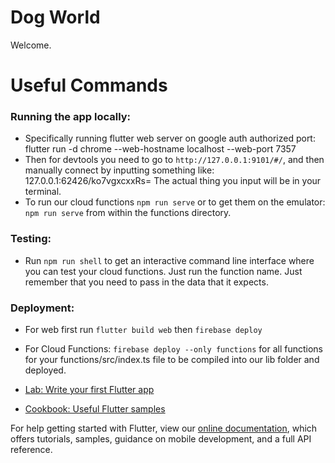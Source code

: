 # Dog World

Welcome.

# Useful Commands

### Running the app locally: 

- Specifically running flutter web server on google auth authorized port: flutter run -d chrome --web-hostname localhost --web-port 7357
- Then for devtools you need to go to `http://127.0.0.1:9101/#/`, and then manually connect by inputting something like: 127.0.0.1:62426/ko7vgxcxxRs= The actual thing you input will be in your terminal.
- To run our cloud functions `npm run serve` or to get them on the emulator: `npm run serve` from within the functions directory.

### Testing:
- Run `npm run shell` to get an interactive command line interface where you can test your cloud functions. Just run the function name. Just remember that you need to pass in the data that it expects. 

### Deployment: 

- For web first run `flutter build web` then `firebase deploy`
- For Cloud Functions: `firebase deploy --only functions` for all functions for your functions/src/index.ts file to be compiled into our lib folder and deployed. 

- [Lab: Write your first Flutter app](https://flutter.dev/docs/get-started/codelab)
- [Cookbook: Useful Flutter samples](https://flutter.dev/docs/cookbook)

For help getting started with Flutter, view our
[online documentation](https://flutter.dev/docs), which offers tutorials,
samples, guidance on mobile development, and a full API reference.

